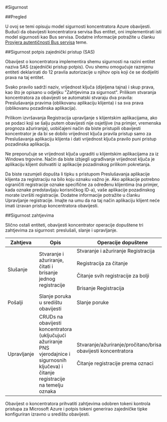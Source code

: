 <properties
    pageTitle="Sigurnost koncentratora obavijesti"
    description="U ovoj se temi objašnjava sigurnosti za Azure obavijesti koncentratora."
    services="notification-hubs"
    documentationCenter=".net"
    authors="ysxu"
    manager="erikre"
    editor=""/>

<tags
    ms.service="notification-hubs"
    ms.workload="mobile"
    ms.tgt_pltfrm="mobile-multiple"
    ms.devlang="multiple"
    ms.topic="article"
    ms.date="06/29/2016"
    ms.author="yuaxu"/>

#<a name="security"></a>Sigurnost

##<a name="overview"></a>Pregled

U ovoj se temi opisuju model sigurnosti koncentratora Azure obavijesti. Budući da obavijesti koncentratora servisa Bus entitet, oni implementirati isti model sigurnosti kao Bus servisa. Dodatne informacije potražite u članku [Provjera autentičnosti Bus servisa](https://msdn.microsoft.com/library/azure/dn155925.aspx) teme.

##<a name="shared-access-signature-security-sas"></a>Sigurnost potpis zajednički pristup (SAS) 

Obavijest o koncentratora implementira shemu sigurnosti na razini entitet naziva SAS (zajednički pristup potpis). Ovu shemu omogućuje razmjenu entiteti deklarirati do 12 pravila autorizacije u njihov opis koji će se dodijeliti prava na taj entitet.

Svako pravilo sadrži naziv, vrijednost ključa (dijeljena tajna) i skup prava, kao što je opisano u odjeljku "Zahtjevima za sigurnost". Prilikom stvaranja koncentratora za obavijesti se automatski stvaraju dva pravila: Preslušavanja pravima (oblikovanu aplikaciju klijenta) i sa sva prava (oblikovanu pozadinska aplikacija).

Prilikom izvršavanja Registracija upravljanje s klijentskim aplikacijama, ako se podaci koji se šalju putem obavijesti nije osjetljive (na primjer, vremenska prognoza ažuriranja), uobičajeni način da biste pristupili obavijesti koncentrator je da bi se dobilo vrijednost ključa pravila pristup samo za Preslušavanja aplikaciju klijenta i dati vrijednost ključa pravilo puni pristup pozadinska aplikacija.

Ne preporučuje se vrijednost ključa ugraditi u klijentskim aplikacijama za iz Windows trgovine. Način da biste izbjegli ugrađivanje vrijednost ključa je aplikaciju klijent dohvatiti iz aplikacije pozadinskog prilikom pokretanja.

Da biste razumjeli dopušta li tipku s pristupom Preslušavanja aplikacije klijenta za registraciju na bilo koju oznaku važno je. Ako aplikacije potrebno ograničiti registracije oznake specifične za određenu klijentima (na primjer, kada oznake predstavljaju korisničkog ID-a), vaše aplikacije pozadinskog morate izvršiti registracije. Dodatne informacije potražite u članku Upravljanje registracije. Imajte na umu da na taj način aplikaciju klijent neće imati izravan pristup koncentratora obavijesti.

##<a name="security-claims"></a>Sigurnost zahtjevima

Slično ostali entiteti, obavijesti koncentrator operacije dopuštene tri zahtjevima za sigurnost: preslušali, slanje i upravljanje.

| Zahtjeva | Opis | Operacije dopuštene |
|-------|-------------|--------------------|
| Slušanje | Stvaranje i ažuriranje, čitati i brisanje jednog registracije | Stvaranje i ažuriranje Registracija<br><br>Registracija za čitanje<br><br>Čitanje svih registracije za bolji<br><br>Brisanje Registracija |
| Pošalji | Slanje poruka u središtu obavijesti | Slanje poruke |
| Upravljanje | CRUDs na obavijesti koncentratora (uključujući ažuriranje PNS vjerodajnice i sigurnosnih ključeva) i čitanje registracije na temelju oznaka | Stvaranje/ažuriranje/pročitano/brisanje obavijesti koncentratora<br><br>Čitanje registracije prema oznaci |


Obavijest o koncentratora prihvatiti zahtjevima odobren tokeni kontrola pristupa za Microsoft Azure i potpis tokeni generirao zajedničke tipke konfiguriran izravno u središtu obavijesti.
